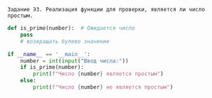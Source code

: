 `Задание Э3. Реализация функции для проверки, является ли число простым.`

```python
def is_prime(number):  # Ожидается число
    pass
    # возвращать булево значение

if __name__ == '__main__':
    number = int(input("Ввод числа:"))
    if is_prime(number):
        print(f"Число {number} является простым")
    else:
        print(f"Число {number} не является простым")

```